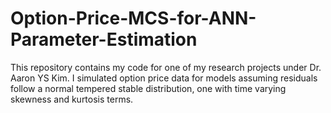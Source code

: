 # Option-Price-MCS-for-ANN-Parameter-Estimation
This repository contains my code for one of my research projects under Dr. Aaron YS Kim. I simulated option price data for models assuming residuals follow a normal tempered stable distribution, one with time varying skewness and kurtosis terms. 
